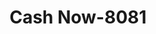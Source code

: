 ---
f_zip-code: 81505
f_state-code: CO
title: Cash Now-8081
f_phone: 970-263-9450
f_city-only: Grand Junction
f_address: 2478 F Road Grand Junction
f_location-unique-id: '8081'
slug: cash-now-8081
updated-on: '2024-05-30T13:46:58.046Z'
created-on: '2024-05-30T13:36:59.803Z'
published-on: '2024-05-30T13:54:32.469Z'
f_city-state: cms/city/grand-junction-co.md
f_company: cms/company/cash-now.md
f_state: cms/state/colorado.md
layout: '[payday-loan].html'
tags: payday-loan
---
